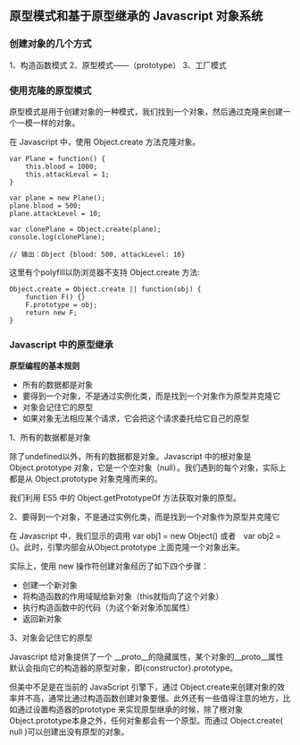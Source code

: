 ## 原型模式和基于原型继承的 Javascript 对象系统

### 创建对象的几个方式

1、构造函数模式
2、原型模式——（prototype）
3、工厂模式

### 使用克隆的原型模式

原型模式是用于创建对象的一种模式，我们找到一个对象，然后通过克隆来创建一个一模一样的对象。

在 Javascript 中，使用 Object.create 方法克隆对象。
````
var Plane = function() {
    this.blood = 1000;
    this.attackLeval = 1;
}

var plane = new Plane();
plane.blood = 500;
plane.attackLevel = 10;

var clonePlane = Object.create(plane);
console.log(clonePlane);

// 输出：Object {blood: 500, attackLevel: 10}
````
这里有个polyfill以防浏览器不支持 Object.create 方法:
````
Object.create = Object.create || function(obj) {
    function F() {}
    F.prototype = obj;
    return new F;
}
````
### Javascript 中的原型继承

**原型编程的基本规则**
*   所有的数据都是对象
*   要得到一个对象，不是通过实例化类，而是找到一个对象作为原型并克隆它
*   对象会记住它的原型
*   如果对象无法相应某个请求，它会把这个请求委托给它自己的原型

1、所有的数据都是对象

除了undefined以外，所有的数据都是对象。Javascript 中的根对象是 Object.prototype 对象，它是一个空对象（null）。我们遇到的每个对象，实际上都是从 Object.prototype 对象克隆而来的。

我们利用 ES5 中的 Object.getPrototypeOf 方法获取对象的原型。

2、要得到一个对象，不是通过实例化类，而是找到一个对象作为原型并克隆它

在 Javascript 中，我们显示的调用 var obj1 = new Object() 或者　var obj2 = {}。此时，引擎内部会从Object.prototype 上面克隆一个对象出来。

实际上，使用 new 操作符创建对象经历了如下四个步骤：
*   创建一个新对象
*   将构造函数的作用域赋给新对象（this就指向了这个对象）
*   执行构造函数中的代码（为这个新对象添加属性）
*   返回新对象

3、对象会记住它的原型

Javascript 给对象提供了一个 __proto__的隐藏属性，某个对象的__proto__属性默认会指向它的构造器的原型对象，即{constructor}.prototype。

但美中不足是在当前的 JavaScript 引擎下，通过 Object.create来创建对象的效率并不高，通常比通过构造函数创建对象要慢。此外还有一些值得注意的地方，比如通过设置构造器的prototype 来实现原型继承的时候，除了根对象 Object.prototype本身之外，任何对象都会有一个原型。而通过 Object.create( null )可以创建出没有原型的对象。
